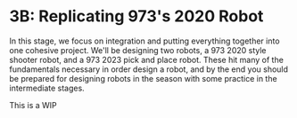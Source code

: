 <style>
.right{
    float:right;
}
.center{
    text-align:center;
}

.left{
    float:left;
}
</style>

# 3B: Replicating 973's 2020 Robot

In this stage, we focus on integration and putting everything together into one cohesive project. We'll be designing two robots, a 973 2020 style shooter robot, and a 973 2023 pick and place robot. These hit many of the fundamentals necessary in order design a robot, and by the end you should be prepared for designing robots in the season with some practice in the intermediate stages. 


This is a WIP







